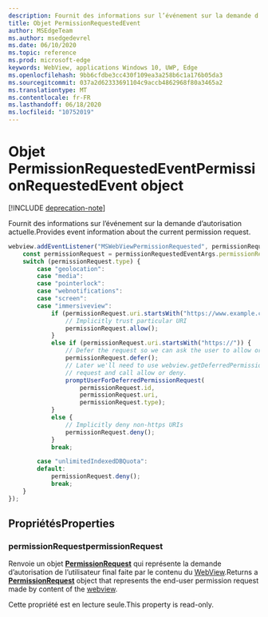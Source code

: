 ```yaml
---
description: Fournit des informations sur l’événement sur la demande d’autorisation actuelle.
title: Objet PermissionRequestedEvent
author: MSEdgeTeam
ms.author: msedgedevrel
ms.date: 06/10/2020
ms.topic: reference
ms.prod: microsoft-edge
keywords: WebView, applications Windows 10, UWP, Edge
ms.openlocfilehash: 9bb6cfdbe3cc430f109ea3a258b6c1a176b05da3
ms.sourcegitcommit: 037a2d62333691104c9accb4862968f80a3465a2
ms.translationtype: MT
ms.contentlocale: fr-FR
ms.lasthandoff: 06/18/2020
ms.locfileid: "10752019"
---
```

# <span data-ttu-id="67845-104">Objet PermissionRequestedEvent</span><span class="sxs-lookup"><span data-stu-id="67845-104">PermissionRequestedEvent object</span></span>  

[!INCLUDE [deprecation-note](../includes/deprecation-note.md)]  

<span data-ttu-id="67845-105">Fournit des informations sur l’événement sur la demande d’autorisation actuelle.</span><span class="sxs-lookup"><span data-stu-id="67845-105">Provides event information about the current permission request.</span></span>  

```javascript
webview.addEventListener("MSWebViewPermissionRequested", permissionRequestedEventArgs => {
    const permissionRequest = permissionRequestedEventArgs.permissionRequest;
    switch (permissionRequest.type) {
        case "geolocation":
        case "media":
        case "pointerlock":
        case "webnotifications":
        case "screen":
        case "immersiveview":
            if (permissionRequest.uri.startsWith("https://www.example.com/")) {
                // Implicitly trust particular URI
                permissionRequest.allow();
            }
            else if (permissionRequest.uri.startsWith("https://")) {
                // Defer the request so we can ask the user to allow or deny the request
                permissionRequest.defer();
                // Later we'll need to use webview.getDeferredPermissionRequestById for this
                // request and call allow or deny.
                promptUserForDeferredPermissionRequest(
                    permissionRequest.id,
                    permissionRequest.uri,
                    permissionRequest.type);
            }
            else {
                // Implicitly deny non-https URIs
                permissionRequest.deny();
            }
            break;

        case "unlimitedIndexedDBQuota":
        default:
            permissionRequest.deny();
            break;
    }
});
```  

## <span data-ttu-id="67845-106">Propriétés</span><span class="sxs-lookup"><span data-stu-id="67845-106">Properties</span></span>  

### <span data-ttu-id="67845-107">permissionRequest</span><span class="sxs-lookup"><span data-stu-id="67845-107">permissionRequest</span></span>  

<span data-ttu-id="67845-108">Renvoie un objet **[PermissionRequest](permissionrequest.md)** qui représente la demande d’autorisation de l’utilisateur final faite par le contenu du [WebView](../webview.md).</span><span class="sxs-lookup"><span data-stu-id="67845-108">Returns a **[PermissionRequest](permissionrequest.md)** object that represents the end-user permission request made by content of the [webview](../webview.md).</span></span>  

<span data-ttu-id="67845-109">Cette propriété est en lecture seule.</span><span class="sxs-lookup"><span data-stu-id="67845-109">This property is read-only.</span></span>  
